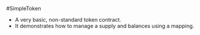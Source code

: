  #SimpleToken
 - A very basic, non-standard token contract.
 - It demonstrates how to manage a supply and balances using a mapping.
 
